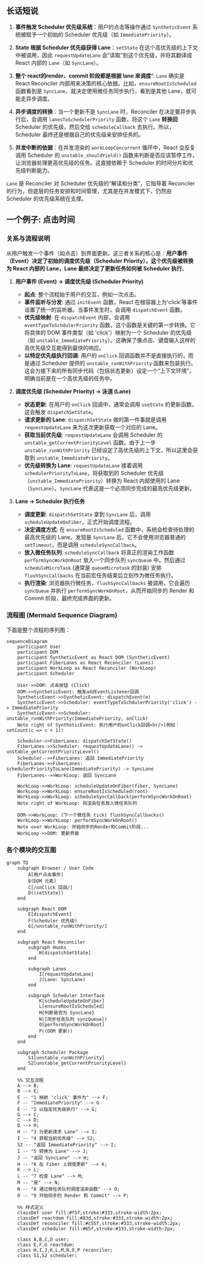 ## 长话短说

1.  **事件触发 Scheduler 优先级系统**：用户的点击等操作通过 `SyntheticEvent` 系统被赋予一个初始的 Scheduler 优先级（如 `ImmediatePriority`）。
2.  **State 根据 Scheduler 优先级获得 Lane**：`setState` 在这个高优先级的上下文中被调用，因此 `requestUpdateLane` 会“读取”到这个优先级，并将其翻译成 React 内部的 `Lane`（如 `SyncLane`）。

3.  **整个 react的render、commit 阶段都是根据 lane 来调度**”: `Lane` 确实是 React Reconciler 内部用来决策的核心依据。比如，`ensureRootIsScheduled` 函数看到是 `SyncLane`，就决定使用微任务同步执行，看到是其他 Lane，就可能走异步调度。

4.  **异步调度的转换**：当一个更新不是 `SyncLane` 时，Reconciler 在决定要异步执行后，会调用 `lanesToSchedulerPriority` 函数，将这个 `Lane` **转换回** Scheduler 的优先级，然后交给 `scheduleCallback` 去执行。所以，Scheduler 最终还是根据自己的优先级来安排任务的。

5.  **并发中断的依据**：在并发渲染的 `workLoopConcurrent` 循环中，React 会反复调用 Scheduler 的 `unstable_shouldYield()` 函数来判断是否应该暂停工作，让浏览器处理更高优先级的任务。这直接依赖于 Scheduler 的时间分片和优先级判断能力。

`Lane` 是 Reconciler 对 Scheduler 优先级的“解读和分类”，它指导着 Reconciler 的行为，但底层的任务安排和时间管理，尤其是在并发模式下，仍然由 Scheduler 的优先级系统在支撑。

## 一个例子: 点击时间

### 关系与流程说明

从用户触发一个事件（如点击）到界面更新。这三者关系的核心是：**用户事件（Event）决定了初始的调度优先级（Scheduler Priority），这个优先级被转换为 React 内部的 Lane，Lane 最终决定了更新任务如何被 Scheduler 执行**。

1.  **用户事件 (Event) -\> 调度优先级 (Scheduler Priority)**

    - **起点**: 整个流程始于用户的交互，例如一次点击。
    - **事件监听与分发**: 通过 `initEvent` 函数，React 在根容器上为'click'等事件设置了统一的监听器。当事件发生时，会调用 `dispatchEvent` 函数。
    - **优先级映射**: 在 `dispatchEvent` 内部，会调用 `eventTypeToSchdulerPriority` 函数，这个函数是关键的第一步转换。它将具体的 DOM 事件类型（如 'click'）映射为一个 Scheduler 的优先级（如 `unstable_ImmediatePriority`）。这确保了像点击、键盘输入这样的高优先级交互能得到最快的响应。
    - **以特定优先级执行回调**: 用户的 `onClick` 回调函数并不是直接执行的，而是通过 Scheduler 提供的 `unstable_runWithPriority` 函数来包装执行。这会为接下来的所有同步代码（包括状态更新）设定一个“上下文环境”，明确当前是在一个高优先级的任务中。

2.  **调度优先级 (Scheduler Priority) -\> 泳道 (Lane)**

    - **状态更新**: 在用户的 `onClick` 回调中，通常会调用 `useState` 的更新函数，这会触发 `dispatchSetState`。
    - **请求更新的 Lane**: `dispatchSetState` 做的第一件事就是调用 `requestUpdateLane` 来为这次更新获取一个对应的 Lane。
    - **获取当前优先级**: `requestUpdateLane` 会调用 Scheduler 的 `unstable_getCurrentPriorityLevel` 函数。由于上一步 `unstable_runWithPriority` 已经设定了高优先级的上下文，所以这里会获取到 `unstable_ImmediatePriority`。
    - **优先级转换为 Lane**: `requestUpdateLane` 接着调用 `schedulerPriorityToLane`，将获取到的 Scheduler 优先级（`unstable_ImmediatePriority`）转换为 React 内部使用的 Lane（`SyncLane`）。`SyncLane` 代表这是一个必须同步完成的最高优先级更新。

3.  **Lane -\> Scheduler 执行任务**

    - **调度更新**: `dispatchSetState` 拿到 `SyncLane` 后，调用 `scheduleUpdateOnFiber`，正式开始调度流程。
    - **决定调度方式**: 在 `ensureRootIsScheduled` 函数中，系统会检查待处理的最高优先级的 Lane。发现是 `SyncLane` 后，它不会使用浏览器普通的 `setTimeout`，而是调用 `scheduleSyncCallback`。
    - **放入微任务队列**: `scheduleSyncCallback` 将真正的渲染工作函数 `performSyncWorkOnRoot` 放入一个同步队列 `syncQueue` 中。然后通过 `scheduleMicroTask` (通常是 `queueMicrotask` 的封装) 安排 `flushSyncCallbacks` 在当前宏任务结束后立刻作为微任务执行。
    - **执行渲染**: 浏览器执行微任务，`flushSyncCallbacks` 被调用，它会遍历 `syncQueue` 并执行 `performSyncWorkOnRoot`，从而开始同步的 Render 和 Commit 阶段，最终完成界面的更新。

### 流程图 (Mermaid Sequence Diagram)

下面是整个流程的序列图：

```mermaid
sequenceDiagram
    participant User
    participant DOM
    participant SyntheticEvent as React DOM (SyntheticEvent)
    participant FiberLanes as React Reconciler (Lanes)
    participant WorkLoop as React Reconciler (WorkLoop)
    participant Scheduler

    User->>DOM: 点击按钮 (Click)
    DOM->>SyntheticEvent: 触发addEventListener回调
    SyntheticEvent->>SyntheticEvent: dispatchEvent(e)
    SyntheticEvent->>Scheduler: eventTypeToSchdulerPriority('click') -> ImmediatePriority
    SyntheticEvent->>Scheduler: unstable_runWithPriority(ImmediatePriority, onClick)
    Note right of SyntheticEvent: 执行用户的onClick回调<br/>(例如：setCount(c => c + 1))

    Scheduler->>FiberLanes: dispatchSetState()
    FiberLanes->>Scheduler: requestUpdateLane() -> unstable_getCurrentPriorityLevel()
    Scheduler-->>FiberLanes: 返回 ImmediatePriority
    FiberLanes->>FiberLanes: schedulerPriorityToLane(ImmediatePriority) -> SyncLane
    FiberLanes-->>WorkLoop: 返回 SyncLane

    WorkLoop->>WorkLoop: scheduleUpdateOnFiber(fiber, SyncLane)
    WorkLoop->>WorkLoop: ensureRootIsScheduled(root)
    WorkLoop->>WorkLoop: scheduleSyncCallback(performSyncWorkOnRoot)
    Note right of WorkLoop: 将渲染任务放入微任务队列

    DOM->>WorkLoop: (下一个微任务 tick) flushSyncCallbacks()
    WorkLoop->>WorkLoop: performSyncWorkOnRoot()
    Note over WorkLoop: 开始同步的Render和Commit阶段...
    WorkLoop->>DOM: 更新界面
```

### 各个模块的交互图

```mermaid
graph TD
    subgraph Browser / User Code
        A[用户点击事件]
        B(DOM 元素)
        C[/onClick 回调/]
        D((setState))
    end

    subgraph React DOM
        E[dispatchEvent]
        F(Scheduler 优先级)
        G[/unstable_runWithPriority/]
    end

    subgraph React Reconciler
        subgraph Hooks
            H[dispatchSetState]
        end

        subgraph Lanes
            I[requestUpdateLane]
            J(Lane: SyncLane)
        end

        subgraph Scheduler Interface
            K[scheduleUpdateOnFiber]
            L[ensureRootIsScheduled]
            M{判断是否为 SyncLane}
            N([同步任务队列 syncQueue])
            O[performSyncWorkOnRoot]
            P((DOM 更新))
        end
    end

    subgraph Scheduler Package
        S1[unstable_runWithPriority]
        S2[unstable_getCurrentPriorityLevel]
    end

    %% 交互流程
    A --> B;
    B --> E;
    E -- "1 映射 'click' 事件为" --> F;
    F -- "ImmediatePriority" --> G
    E -- "2 以指定优先级执行" --> G;
    G --> C;
    C --> D;
    D --> H;
    H -- "3 为更新请求 Lane" --> I;
    I -- "4 获取当前优先级" --> S2;
    S2 -- "返回 ImmediatePriority" --> I;
    I -- "5 转换为 Lane" --> J;
    J -- "返回 SyncLane" --> H;
    H -- "6 在 Fiber 上调度更新" --> K;
    K --> L;
    L -- "7 检查 Lane" --> M;
    M -- "是" --> N;
    N -- "8 通过微任务队列调度渲染函数" --> O;
    O -- "9 开始同步的 Render 和 Commit" --> P;

    %% 样式定义
    classDef user fill:#f5f,stroke:#333,stroke-width:2px;
    classDef reactdom fill:#83d,stroke:#333,stroke-width:2px;
    classDef reconciler fill:#c55f,stroke:#333,stroke-width:2px;
    classDef scheduler fill:#65f,stroke:#333,stroke-width:2px;

    class A,B,C,D user;
    class E,F,G reactdom;
    class H,I,J,K,L,M,N,O,P reconciler;
    class S1,S2 scheduler;
```
